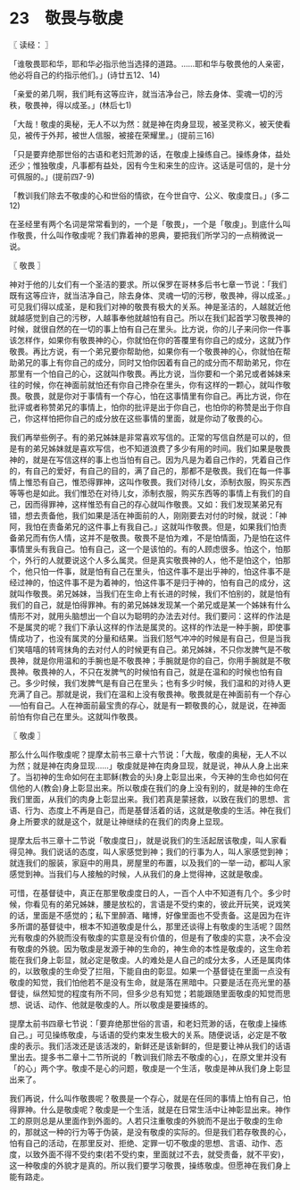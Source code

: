 # 23　敬畏与敬虔



〖 读经： 〗

「谁敬畏耶和华，耶和华必指示他当选择的道路。……耶和华与敬畏他的人亲密，他必将自己的约指示他们。」(诗廿五12、14)

「亲爱的弟几啊，我们眊有这等应许，就当洁净台己，除去身体、雯魂一切的污秩，敬畏神，得以成圣。」(林后七1)

「大哉！敬虔的奥秘，无人不以为然：就是神在肉身显现，被圣灵称义，被天使看见，被传于外邦，被世人信服，被接在荣耀里。」(提前三16)

「只是要弃绝那世俗的古语和老妇荒渺的话，在敬虔上操练自己。操练身体，益处还少；惟独敬虔，凡事都有益处，因有今生和来生的应许。这话是可信的，是十分可佩服的。」(提前四7-9)

「教训我们除去不敬虔的心和世俗的情欲，在今世自守、公义、敬虔度日。」(多二12)

在圣经里有两个名词是常常看到的，一个是「敬畏」，一个是「敬虔」。到底什么叫作敬畏，什么叫作敬虔呢？我们靠着神的恩典，要把我们所学习的一点稍微说一说。



〖 敬畏 〗

神对于他的儿女们有一个圣洁的要求。所以保罗在哥林多后书七章一节说：「我们既有这等应许，就当洁净自己，除去身体、灵魂一切的污秽，敬畏神，得以成圣。」可见我们得以成圣，是和我们对神的敬畏有极大的关系。神是圣洁的，人越就近他就越感觉到自己的污秽，人越事奉他就越怕有自己。所以在我们起首学习敬畏神的时候，就很自然的在一切的事上怕有自己在里头。比方说，你的儿子来问你一件事该怎样作，如果你有敬畏神的心，你就怕在你的答覆里有你自己的成分，这就乃作敬畏。再比方说，有一个弟兄要你帮助他，如果你有一个敬畏神的心，你就怕在帮助弟兄的事上有你自己的成分，同时又怕你因着有自己的成分而不帮助弟兄，你在那里有一个怕自己的心，这就叫作敬畏。再比方说，当你要和一个弟兄或者姊妹来往的时候，你在神面前就怕还有你自己搀杂在里头，你有这样的一颗心，就叫作敬畏。敬畏，就是你对于事情有一个存心，怕在这事情里有你自己。再比方说，你在批评或者称赞弟兄的事情上，怕你的批评是出于你自己，也怕你的称赞是出于你自己，你这样怕把你自己的成分放在这些事情的里面，就是你动了敬畏的心。

我们再举些例子。有的弟兄姊妹是非常喜欢写信的。正常的写信自然是可以的，但是有的弟兄姊妹就是喜欢写信，也不知道浪费了多少有用的时间。我们如果是敬畏神的，就是在写信这样的事上也当怕有自己。因为凡是为着自己作的，凭着自己作的，有自己的爱好，有自己的目的，满了自己的，那都不是敬畏。我们在每一件事情上惟恐有自己，惟恐得罪神，这叫作敬畏。我们对待儿女，添制衣服，购买东西等等也是如此。我们惟恐在对待儿女，添制衣服，购买东西等的事情上有我们的自己，因而得罪神，这样惟恐有自己的存心就叫作敬畏。又如：我们发现某弟兄有错，想去责备他，我们如果是活在神面前的人，刚刚要去对付的时候，就说：「神阿，我怕在责备弟兄的这件事上有我自己。」这就叫作敬畏。但是，如果我们怕责备弟兄而有伤人情，这并不是敬畏。敬畏不是怕为难，不是怕情面，乃是怕在这件事情里头有我自己。怕有自己，这一个是该怕的。有的人顾虑很多。怕这个，怕那个，外行的人就要说这个人多么属灵。但是真实敬畏神的人，他不是怕这个，怕那个，他只怕一件事，就是怕有自己在里头，怕这件事不是出乎神的，怕这件事不是经过神的，怕这件事不是为着神的，怕这件事不是归于神的，怕有自己的成分，这就叫作敬畏。弟兄姊妹，当我们在生命上有长进的时候，我们不怕别的，就是怕有我们的自己，就是怕得罪神。有的弟兄姊妹发现某一个弟兄或是某一个姊妹有什么情形不对，就用头脑想出一个自以为聪明的办法去对付。我们要问：这样的作法是不是属灵的呢？我们下承认这样的作法是属灵的。这样的作法是一种手腕，即使事情成功了，也没有属灵的分量和结果。当我们怒气冲冲的时候是有自己，但是当我们笑嘻嘻的转弯抹角的去对付人的时候更有自己。弟兄姊妹，不只你发脾气是不敬畏神，就是你用温和的手腕也是不敬畏神；手腕就是你的自己，你用手腕就是不敬畏神。敬畏神的人，不只在发脾气的时候怕有自己，就是在温和的时候也怕有自己。多少时候，我们发脾气是有自己在里头；也有多少时候，我们温和的对待人更充满了自己。那就是说，我们在温和上没有敬畏神。敬畏就是在神面前有一个存心──怕有自己。人在神面前最宝贵的存心，就是有一颗敬畏的心，就是说，在神面前怕有你自己在里头。这就叫作敬畏。



〖 敬虔 〗

那么什么叫作敬虔呢？提摩太前书三章十六节说：「大哉，敬虔的奥秘，无人不以为然；就是神在肉身显现……」敬虔就是神在肉身显现，就是说，神从人身上出来了。当初神的生命如何在主耶稣(教会的头)身上彰显出来，今天神的生命也如何在信他的人(教会)身上彰显出来。所以敬虔在我们的身上没有别的，就是神的生命在我们里面，从我们的肉身上彰显出来。我们若真是蒙拯救，以致在我们的思想、言语、行为、态度上不再是自己，而是基督活着的话，这就是敬虔的生活。神在我们身上所要求的就是这个，就是让神继续的在我们的肉身上显现。

提摩太后书三章十二节说「敬虔度日」，就是说我们的生活起居该敬虔，叫人家看得见神。我们说话的态度，叫人家感觉到神；我们的行事为人，叫人家感觉到神；就连我们的服装，家庭中的用具，房屋里的布置，以及我们的一举一动，都叫人家感觉到神。当我们与人接触的时候，人从我们的身上觉得神，这就是敬虔。

可惜，在基督徒中，真正在那里敬虔度日的人，一百个人中不知道有几个。多少时候，你看见有的弟兄姊妹，腰是放松的，言语是不受约束的，彼此开玩笑，说戏笑的话，里面是不感觉的；私下里醉酒、睹博，好像里面也不受责备。这是因为在许多所谓的基督徒中，根本不知道敬虔是什么，那里还谈得上有敬虔的生活呢？固然光有敬虔的外貌而没有敬虔的实意是没有价值的，但是有了敬虔的实意，决不会没有敬虔的外貌。因为敬虔是发源于神的生命的，神生命的本性是敬虔的，这生命若能在我们身上彰显，就必定是敬虔。人的难处是人自己的成分太多，人还是属肉体的，以致敬虔的生命受了拦阻，下能自由的彰显。如果一个基督徒在里面一点没有敬虔的知觉，我们怕他若不是没有生命，就是落在黑暗中。只要是活在亮光里的基督徒，纵然知觉的程度有所不同，但多少总有知觉；若能跟随里面敬虔的知觉而思想、说话、动作、他就是敬虔的人。所以敬虔是要操练的。

提摩太前书四章七节说：「要弃绝那世俗的言语，和老妇荒渺的话，在敬虔上操练自己。」可见操练敬虔，与话语的受约束发生极大的关系。随便说话，必定是不敬虔的表示。我们活泼还是该活泼的，新鲜还是该新鲜的，但是要让神从我们的话语里出去。提多书二章十二节所说的「教训我们除去不敬虔的心」，在原文里并没有「的心」两个字。敬虔不是心的问题，敬虔是一个生活，敬虔是神从我们身上彰显出来了。

我们再说，什么叫作敬畏呢？敬畏是一个存心，就是在任同的事情上怕有自己，怕得罪神。什么是敬虔呢？敬虔是一个生活，就是在日常生活中让神彰显出来。神作工的原则总是从里面作到外面的。人若只注重敬虔的外貌而不是出于敬虔的生命的，那就这一种的行为等于伪装，是没有敬虔的实际的。但是我们若存敬畏的心，怕有自己的活动，在那里反对、拒绝、定罪一切不敬虔的思想、言语、动作、态度，以致外面不得不受约束(若不受约束，里面就过不去，就受责备，就不平安)，这一种敬虔的外貌才是真的。所以我们要学习敬畏，操练敬虔。但愿神在我们身上能有路走。

